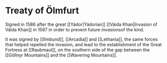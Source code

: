 # Treaty of Ölmfurt
Signed in 1586 after the great [[Yádor|Yádorian]] [[Váida Khan|Invasion of Váida Khan]] in 1587 in order to prevent future invasionsof the kind. 

It was signed by [[Ilmbund]], [[Arcadia]] and [[Lethania]], the same forces that helped repelled the invasion, and lead to the establishment of the Great Fortress at [[Raubmaul]], on the southern side of the gap between the [[Göllnyr Mountains]] and the [[Wavering Mountains]].